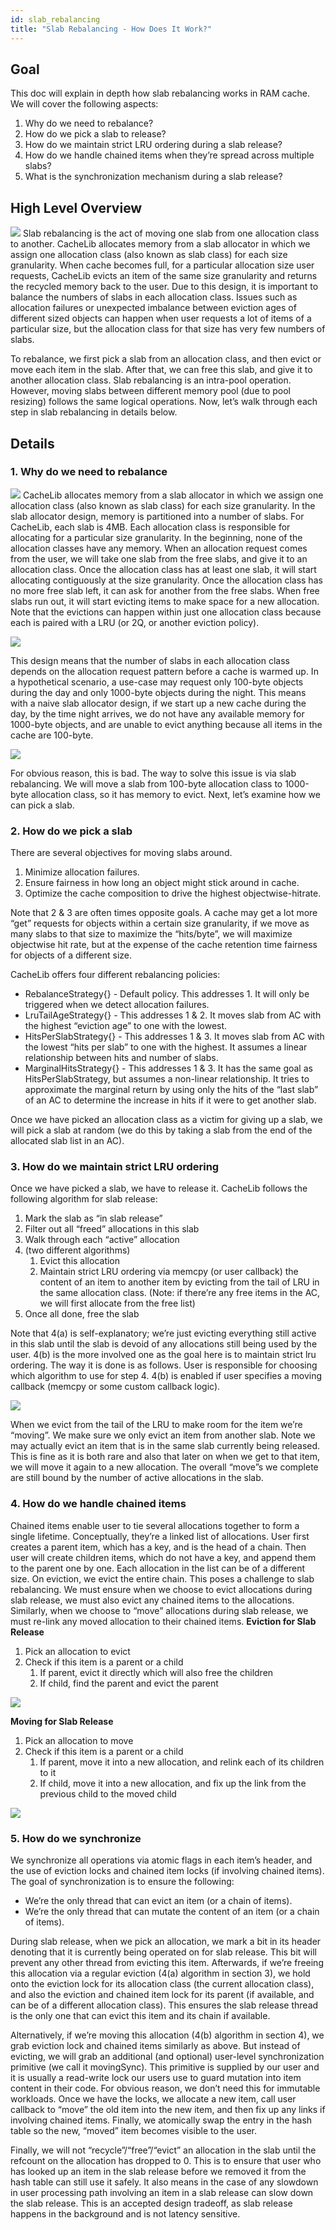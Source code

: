 ```yaml
---
id: slab_rebalancing
title: "Slab Rebalancing - How Does It Work?"
---
```


## Goal

This doc will explain in depth how slab rebalancing works in RAM cache. We will cover the following aspects:

1. Why do we need to rebalance?
2. How do we pick a slab to release?
3. How do we maintain strict LRU ordering during a slab release?
4. How do we handle chained items when they’re spread across multiple slabs?
5. What is the synchronization mechanism during a slab release?

## High Level Overview

![](slab-rebalancing-overview.png)
Slab rebalancing is the act of moving one slab from one allocation class to another. CacheLib allocates memory from a slab allocator in which we assign one allocation class (also known as slab class) for each size granularity. When cache becomes full, for a particular allocation size user requests, CacheLib evicts an item of the same size granularity and returns the recycled memory back to the user. Due to this design, it is important to balance the numbers of slabs in each allocation class. Issues such as allocation failures or unexpected imbalance between eviction ages of different sized objects can happen when user requests a lot of items of a particular size, but the allocation class for that size has very few numbers of slabs.

To rebalance, we first pick a slab from an allocation class, and then evict or move each item in the slab. After that, we can free this slab, and give it to another allocation class. Slab rebalancing is an intra-pool operation. However, moving slabs between different memory pool (due to pool resizing) follows the same logical operations. Now, let’s walk through each step in slab rebalancing in details below.

## Details

### 1. Why do we need to rebalance

![](Slab-rebalancing-why.png)
CacheLib allocates memory from a slab allocator in which we assign one allocation class (also known as slab class) for each size granularity. In the slab allocator design, memory is partitioned into a number of slabs. For CacheLib, each slab is 4MB. Each allocation class is responsible for allocating for a particular size granularity. In the beginning, none of the allocation classes have any memory. When an allocation request comes from the user, we will take one slab from the free slabs, and give it to an allocation class. Once the allocation class has at least one slab, it will start allocating contiguously at the size granularity. Once the allocation class has no more free slab left, it can ask for another from the free slabs. When free slabs run out, it will start evicting items to make space for a new allocation. Note that the evictions can happen within just one allocation class because each is paired with a LRU (or 2Q, or another eviction policy).

![](Slab-rebalancing-why-2.png)

This design means that the number of slabs in each allocation class depends on the allocation request pattern before a cache is warmed up. In a hypothetical scenario, a use-case may request only 100-byte objects during the day and only 1000-byte objects during the night. This means with a naive slab allocator design, if we start up a new cache during the day, by the time night arrives, we do not have any available memory for 1000-byte objects, and are unable to evict anything because all items in the cache are 100-byte.

![](Slab-rebalancing-why-3.png)

For obvious reason, this is bad. The way to solve this issue is via slab rebalancing. We will move a slab from 100-byte allocation class to 1000-byte allocation class, so it has memory to evict. Next, let’s examine how we can pick a slab.

### 2. How do we pick a slab

There are several objectives for moving slabs around.

1. Minimize allocation failures.
2. Ensure fairness in how long an object might stick around in cache.
3. Optimize the cache composition to drive the highest objectwise-hitrate.

Note that 2 & 3 are often times opposite goals. A cache may get a lot more “get” requests for objects within a certain size granularity, if we move as many slabs to that size to maximize the “hits/byte”, we will maximize objectwise hit rate, but at the expense of the cache retention time fairness for objects of a different size.

CacheLib offers four different rebalancing policies:

* RebalanceStrategy{} - Default policy. This addresses 1. It will only be triggered when we detect allocation failures.
* LruTailAgeStrategy{} - This addresses 1 & 2. It moves slab from AC with the highest “eviction age” to one with the lowest.
* HitsPerSlabStrategy{} - This addresses 1 & 3. It moves slab from AC with the lowest “hits per slab” to one with the highest. It assumes a linear relationship between hits and number of slabs.
* MarginalHitsStrategy{} - This addresses 1 & 3. It has the same goal as HitsPerSlabStrategy, but assumes a non-linear relationship. It tries to approximate the marginal return by using only the hits of the “last slab” of an AC to determine the increase in hits if it were to get another slab.

Once we have picked an allocation class as a victim for giving up a slab, we will pick a slab at random (we do this by taking a slab from the end of the allocated slab list in an AC).

### 3. How do we maintain strict LRU ordering

Once we have picked a slab, we have to release it. CacheLib follows the following algorithm for slab release:

1. Mark the slab as “in slab release”
2. Filter out all “freed” allocations in this slab
3. Walk through each “active” allocation
4. (two different algorithms)
    1. Evict this allocation
    2. Maintain strict LRU ordering via memcpy (or user callback) the content of an item to another item by evicting from the tail of LRU in the same allocation class. (Note: if there’re any free items in the AC, we will first allocate from the free list)
5. Once all done, free the slab

Note that 4(a) is self-explanatory; we’re just evicting everything still active in this slab until the slab is devoid of any allocations still being used by the user. 4(b) is the more involved one as the goal here is to maintain strict lru ordering. The way it is done is as follows. User is responsible for choosing which algorithm to use for step 4. 4(b) is enabled if user specifies a moving callback (memcpy or some custom callback logic).

![](How-do-we-pick-slab.png)

When we evict from the tail of the LRU to make room for the item we’re “moving”. We make sure we only evict an item from another slab. Note we may actually evict an item that is in the same slab currently being released. This is fine as it is both rare and also that later on when we get to that item, we will move it again to a new allocation. The overall “move”s we complete are still bound by the number of active allocations in the slab.

### 4. How do we handle chained items

Chained items enable user to tie several allocations together to form a single lifetime. Conceptually, they’re a linked list of allocations. User first creates a parent item, which has a key, and is the head of a chain. Then user will create children items, which do not have a key, and append them to the parent one by one. Each allocation in the list can be of a different size. On eviction, we evict the entire chain. This poses a challenge to slab rebalancing. We must ensure when we choose to evict allocations during slab release, we must also evict any chained items to the allocations. Similarly, when we choose to “move” allocations during slab release, we must re-link any moved allocation to their chained items.
**Eviction for Slab Release**

1. Pick an allocation to evict
2. Check if this item is a parent or a child
    1. If parent, evict it directly which will also free the children
    2. If child, find the parent and evict the parent

![](How-do-we-release-slab.png)

**Moving for Slab Release**

1. Pick an allocation to move
2. Check if this item is a parent or a child
    1. If parent, move it into a new allocation, and relink each of its children to it
    2. If child, move it into a new allocation, and fix up the link from the previous child to the moved child

![](How-do-we-release-slab-2.png)

### 5. How do we synchronize

We synchronize all operations via atomic flags in each item’s header, and the use of eviction locks and chained item locks (if involving chained items). The goal of synchronization is to ensure the following:

* We’re the only thread that can evict an item (or a chain of items).
* We’re the only thread that can mutate the content of an item (or a chain of items).

During slab release, when we pick an allocation, we mark a bit in its header denoting that it is currently being operated on for slab release. This bit will prevent any other thread from evicting this item. Afterwards, if we’re freeing this allocation via a regular eviction (4(a) algorithm in section 3), we hold onto the eviction lock for its allocation class (the current allocation class), and also the eviction and chained item lock for its parent (if available, and can be of a different allocation class). This ensures the slab release thread is the only one that can evict this item and its chain if available.

Alternatively, if we’re moving this allocation (4(b) algorithm in section 4), we grab eviction lock and chained items similarly as above. But instead of evicting, we will grab an additional (and optional) user-level synchronization primitive (we call it movingSync). This primitive is supplied by our user and it is usually a read-write lock our users use to guard mutation into item content in their code. For obvious reason, we don’t need this for immutable workloads. Once we have the locks, we allocate a new item, call user callback to “move” the old item into the new item, and then fix up any links if involving chained items. Finally, we atomically swap the entry in the hash table so the new, “moved” item becomes visible to the user.

Finally, we will not “recycle”/“free”/“evict” an allocation in the slab until the refcount on the allocation has dropped to 0. This is to ensure that user who has looked up an item in the slab release before we removed it from the hash table can still use it safely. It also means in the case of any slowdown in user processing path involving an item in a slab release can slow down the slab release. This is an accepted design tradeoff, as slab release happens in the background and is not latency sensitive.
